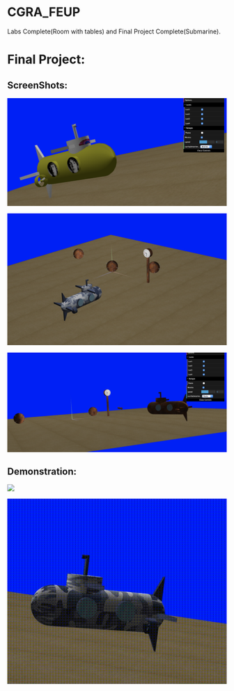 # CGRA_FEUP

Labs Complete(Room with tables) and Final Project Complete(Submarine).

# Final Project:

## ScreenShots:
![](https://github.com/pmiranda07/CGRA_FEUP/blob/master/images/beatles.png)

![](https://github.com/pmiranda07/CGRA_FEUP/blob/master/images/militar.png)

![](https://github.com/pmiranda07/CGRA_FEUP/blob/master/images/rusty.png)

## Demonstration: 

![](https://github.com/pmiranda07/CGRA_FEUP/blob/master/images/video1.gif)

![](https://github.com/pmiranda07/CGRA_FEUP/blob/master/images/video2.gif)


